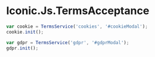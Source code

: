 # Iconic.Js.TermsAcceptance

```javascript
var cookie = TermsService('cookies', '#cookieModal');
cookie.init();

var gdpr = TermsService('gdpr', '#gdprModal');
gdpr.init();
```
